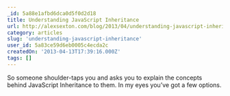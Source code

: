 ```yaml
---
_id: 5a88e1afbd6dca0d5f0d2d18
title: Understanding JavaScript Inheritance
url: http://alexsexton.com/blog/2013/04/understanding-javascript-inheritance/
category: articles
slug: 'understanding-javascript-inheritance'
user_id: 5a83ce59d6eb0005c4ecda2c
createdOn: '2013-04-13T17:39:16.000Z'
tags: []
---
```


So someone shoulder-taps you and asks you to explain the concepts behind JavaScript Inheritance to them. In my eyes you’ve got a few options.
